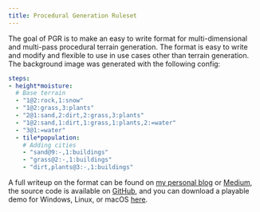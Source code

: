 ```yaml
---
title: Procedural Generation Ruleset
---
```


The goal of PGR is to make an easy to write format for multi-dimensional and multi-pass procedural terrain generation. The format is easy to write and modify and flexible to use in use cases other than terrain generation. The background image was generated with the following config:

```yaml
steps:
- height*moisture:
  # Base terrain
  - "1@2:rock,1:snow"
  - "1@2:grass,3:plants"
  - "2@1:sand,2:dirt,2:grass,3:plants"
  - "1@2:sand,1:dirt,1:grass,1:plants,2:=water"
  - "3@1:=water"
  - tile*population:
    # Adding cities
    - "sand@9:-,1:buildings"
    - "grass@2:-,1:buildings"
    - "dirt,plants@3:-,1:buildings"
```

A full writeup on the format can be found on [my personal blog](https://www.gammagames.net/posts/programming/procgen-ruleset) or [Medium](https://medium.com/@gammagames/procedural-generation-ruleset-478a7aeb4c12), the source code is available on [GitHub](https://github.com/GammaGames/procedural-generation-ruleset/blob/master/assets/scripts/tilegen.gd), and you can download a playable demo for Windows, Linux, or macOS [here](download).
